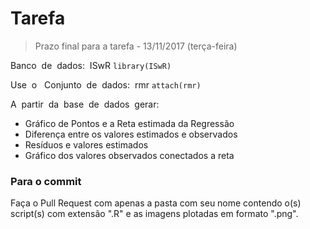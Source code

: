 # Tarefa

> Prazo final para a tarefa - 13/11/2017 (terça-feira) 

Banco​ ​ de​ ​ dados:​ ​ ISwR
```library(ISwR)```

Use​ ​ o ​ ​ Conjunto​ ​ de​ ​ dados:​ ​ rmr
```attach(rmr)```

A​ ​ partir​ ​ da​ ​ base​ ​ de​ ​ dados​ ​ gerar:
<ul>
  <li>Gráfico​ ​de​ ​Pontos​ ​e a Reta estimada​ da Regressão</li>
  <li>Diferença​ ​entre​ ​os​ ​valores​ ​estimados​ e observados</li>
  <li>Resíduos​ e valores​ estimados</li>
  <li>Gráfico​ dos​ valores​ observados​ conectados​ a ​reta</li>
</ul>

### Para o commit

Faça o Pull Request com apenas a pasta com seu nome contendo o(s) script(s) com extensão ".R" e as imagens plotadas em formato ".png".